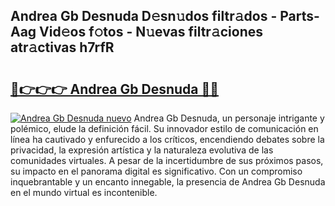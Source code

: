 ## Andrea Gb Desnuda D𝚎sn𝚞dos filtr𝚊dos - Parts-Aag Vid𝚎os f𝚘tos - N𝚞evas filtr𝚊ciones atr𝚊ctivas h7rfR

# <h2><a href="http://mb8pab.tromn.icu/?c=Andrea+Gb+Desnuda">🔗👉👉👉 Andrea Gb Desnuda 🔗🔗</a></h2>

[![Andrea Gb Desnuda nuevo](https://i.imgur.com/pEAQMta.gif)](http://mb8pab.tromn.icu/?c=Andrea+Gb+Desnuda)
Andrea Gb Desnuda, un personaje intrigante y polémico, elude la definición fácil. Su innovador estilo de comunicación en línea ha cautivado y enfurecido a los críticos, encendiendo debates sobre la privacidad, la expresión artística y la naturaleza evolutiva de las comunidades virtuales. A pesar de la incertidumbre de sus próximos pasos, su impacto en el panorama digital es significativo. Con un compromiso inquebrantable y un encanto innegable, la presencia de Andrea Gb Desnuda en el mundo virtual es incontenible.

